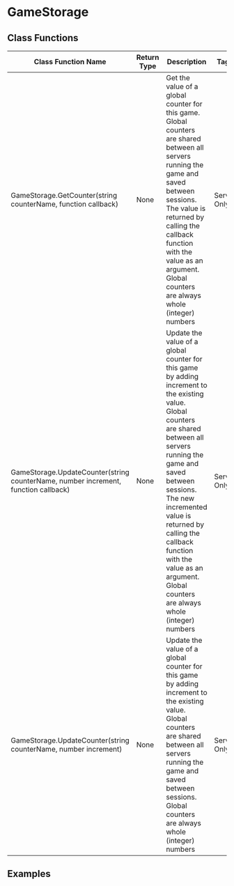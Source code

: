 # GameStorage

## Class Functions

| Class Function Name | Return Type | Description | Tags |
|---------------|-------------|-------------|------|
| GameStorage.GetCounter(string counterName, function callback) | None | Get the value of a global counter for this game. Global counters are shared between all servers running the game and saved between sessions. The value is returned by calling the callback function with the value as an argument. Global counters are always whole (integer) numbers | Server Only |
| GameStorage.UpdateCounter(string counterName, number increment, function callback) | None | Update the value of a global counter for this game by adding increment to the existing value. Global counters are shared between all servers running the game and saved between sessions. The new incremented value is returned by calling the callback function with the value as an argument. Global counters are always whole (integer) numbers | Server Only | 
| GameStorage.UpdateCounter(string counterName, number increment) | None | Update the value of a global counter for this game by adding increment to the existing value. Global counters are shared between all servers running the game and saved between sessions. Global counters are always whole (integer) numbers | Server Only |

## Examples